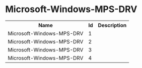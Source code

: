 # Microsoft-Windows-MPS-DRV

<table>
<colgroup><col/><col/><col/></colgroup>
<tr><th>Name</th><th>Id</th><th>Description</th></tr>
<tr><td>Microsoft-Windows-MPS-DRV</td><td>1</td><td></td></tr>
<tr><td>Microsoft-Windows-MPS-DRV</td><td>2</td><td></td></tr>
<tr><td>Microsoft-Windows-MPS-DRV</td><td>3</td><td></td></tr>
<tr><td>Microsoft-Windows-MPS-DRV</td><td>4</td><td></td></tr>
</table>

